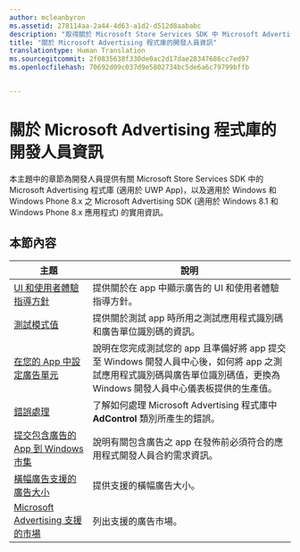 ```yaml
---
author: mcleanbyron
ms.assetid: 278114aa-2a44-4d63-a1d2-d512d8aababc
description: "取得關於 Microsoft Store Services SDK 中 Microsoft Advertising 程式庫的一般開發人員資訊。"
title: "關於 Microsoft Advertising 程式庫的開發人員資訊"
translationtype: Human Translation
ms.sourcegitcommit: 2f0835638f330de0ac2d17dae28347686cc7ed97
ms.openlocfilehash: 70692d09c037d9e5802734bc5de6a6c79799bffb


---
```


# 關於 Microsoft Advertising 程式庫的開發人員資訊




本主題中的章節為開發人員提供有關 Microsoft Store Services SDK 中的 Microsoft Advertising 程式庫 (適用於 UWP App)，以及適用於 Windows 和 Windows Phone 8.x 之 Microsoft Advertising SDK (適用於 Windows 8.1 和 Windows Phone 8.x 應用程式) 的實用資訊。


## 本節內容

| 主題                                                                                                       | 說明                 |
|-------------------------------------------------------------------------------------------------------------|-----------------------------|
| [UI 和使用者體驗指導方針](ui-and-user-experience-guidelines.md) |  提供關於在 app 中顯示廣告的 UI 和使用者體驗指導方針。  |
| [測試模式值](test-mode-values.md)        |  提供關於測試 app 時所用之測試應用程式識別碼和廣告單位識別碼的資訊。   |
| [在您的 App 中設定廣告單元](set-up-ad-units-in-your-app.md)      | 說明在您完成測試您的 app 且準備好將 app 提交至 Windows 開發人員中心後，如何將 app 之測試應用程式識別碼與廣告單位識別碼值，更換為 Windows 開發人員中心儀表板提供的生產值。   |
| [錯誤處理](error-handling-with-advertising-libraries.md)                                    |  了解如何處理 Microsoft Advertising 程式庫中 **AdControl** 類別所產生的錯誤。   |
| [提交包含廣告的 App 到 Windows 市集](submit-an-app-with-ads-to-the-windows-store.md)                                    |  說明有關包含廣告之 app 在發佈前必須符合的應用程式開發人員合約需求資訊。   |
| [橫幅廣告支援的廣告大小](supported-ad-sizes-for-banner-ads.md)                                    |  提供支援的橫幅廣告大小。   |
| [Microsoft Advertising 支援的市場](supported-markets-for-microsoft-advertising.md)                                    |  列出支援的廣告市場。   |



 

 



<!--HONumber=Sep16_HO2-->


